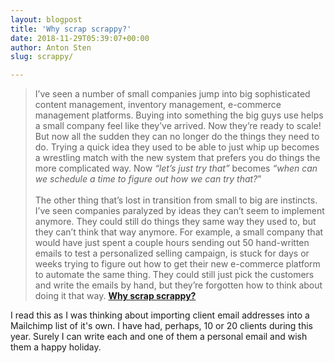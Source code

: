 ```yaml
---
layout: blogpost
title: 'Why scrap scrappy?'
date: 2018-11-29T05:39:07+00:00
author: Anton Sten
slug: scrappy/

---
```


>I’ve seen a number of small companies jump into big sophisticated content management, inventory management, e-commerce management platforms. Buying into something the big guys use helps a small company feel like they’ve arrived. Now they’re ready to scale! But now all the sudden they can no longer do the things they need to do. Trying a quick idea they used to be able to just whip up becomes a wrestling match with the new system that prefers you do things the more complicated way. Now _“let’s just try that”_ becomes _“when can we schedule a time to figure out how we can try that?_”<br /><br />
The other thing that’s lost in transition from small to big are instincts. I’ve seen companies paralyzed by ideas they can’t seem to implement anymore. They could still do things they same way they used to, but they can’t think that way anymore. For example, a small company that would have just spent a couple hours sending out 50 hand-written emails to test a personalized selling campaign, is stuck for days or weeks trying to figure out how to get their new e-commerce platform to automate the same thing. They could still just pick the customers and write the emails by hand, but they’re forgotten how to think about doing it that way. **[Why scrap scrappy?](https://m.signalvnoise.com/why-scrap-scrappy-b9fc913ef8c9)**

I read this as I was thinking about importing client email addresses into a Mailchimp list of it's own. I have had, perhaps, 10 or 20 clients during this year. Surely I can write each and one of them a personal email and wish them a happy holiday. 

